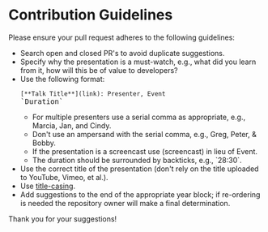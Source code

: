 # Contribution Guidelines

Please ensure your pull request adheres to the following guidelines:

* Search open and closed PR's to avoid duplicate suggestions.
* Specify why the presentation is a must-watch, e.g., what did you learn from it, how will this be of value to developers?
* Use the following format: <pre>`[**Talk Title**](link): Presenter, Event` &#96;Duration&#96;</pre>
    - For multiple presenters use a serial comma as appropriate, e.g., Marcia, Jan, and Cindy.
    - Don't use an ampersand with the serial comma, e.g., Greg, Peter, & Bobby.
    - If the presentation is a screencast use (screencast) in lieu of Event.
    - The duration should be surrounded by backticks, e.g., &#96;28:30&#96;.
* Use the correct title of the presentation (don't rely on the title uploaded to YouTube, Vimeo, et al.).
* Use [title-casing](http://titlecapitalization.com). 
* Add suggestions to the end of the appropriate year block; if re-ordering is needed the repository owner will make a final determination.

Thank you for your suggestions!
